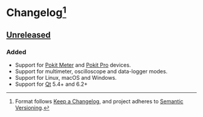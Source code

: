 # Changelog[^1]

## [Unreleased]

### Added
- Support for [Pokit Meter] and [Pokit Pro] devices.
- Support for multimeter, oscilloscope and data-logger modes.
- Support for Linux, macOS and Windows.
- Support for [Qt] 5.4+ and 6.2+

[Unreleased]: https://github.com/pcolby/qtpokit/commits/main

[Pokit Meter]: https://www.pokitinnovations.com/pokit-meter/
[Pokit Pro]:   https://www.pokitinnovations.com/pokit-pro/
[Qt]:          https://www.qt.io/

[^1]: Format follows [Keep a Changelog](https://keepachangelog.com/en/1.0.0/), and
  project adheres to [Semantic Versioning](https://semver.org/spec/v2.0.0.html).
